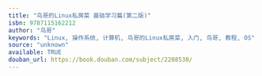```yaml
---
title: "鸟哥的Linux私房菜 基础学习篇(第二版)"
isbn: 9787115162212
author: "鸟哥"
keywords: "Linux, 操作系统, 计算机, 鸟哥的Linux私房菜, 入门, 鸟哥, 教程, OS"
source: "unknown"
available: TRUE
douban_url: https://book.douban.com/subject/2208530/
---
```

